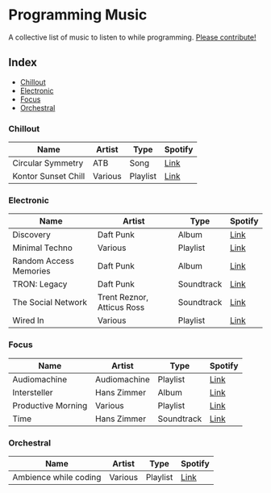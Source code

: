 # Programming Music

A collective list of music to listen to while programming. [Please contribute!](https://github.com/mariusschulz/programming-music/blob/master/CONTRIBUTING.md)

## Index

- [Chillout](#chillout)
- [Electronic](#electronic)
- [Focus](#focus)
- [Orchestral](#orchestral)

### Chillout

| Name | Artist | Type | Spotify |
|---|---|---|---|
| Circular Symmetry | ATB | Song | [Link](https://open.spotify.com/track/7CR0lIrkxYmHThUbqluw9J) |
| Kontor Sunset Chill | Various | Playlist | [Link](https://open.spotify.com/user/1124518175/playlist/3D3jROkbtVUzRdWwH7Khnw) |

### Electronic

| Name | Artist | Type | Spotify |
|---|---|---|---|
| Discovery | Daft Punk | Album | [Link](https://open.spotify.com/album/2noRn2Aes5aoNVsU6iWThc) |
| Minimal Techno | Various | Playlist | [Link](https://open.spotify.com/user/alekzanther/playlist/0B3WoheGNqol1B69LM9Y8n) |
| Random Access Memories | Daft Punk | Album | [Link](https://open.spotify.com/album/4m2880jivSbbyEGAKfITCa) |
| TRON: Legacy | Daft Punk | Soundtrack | [Link](https://open.spotify.com/album/40EZGFRJY2R43IPiOnFelG) |
| The Social Network | Trent Reznor, Atticus Ross | Soundtrack | [Link](https://open.spotify.com/album/1ijkFiMeHopKkHyvQCWxUa) |
| Wired In | Various | Playlist | [Link](https://open.spotify.com/user/tomzorzhu/playlist/6FBP8geEcJX2lYnsVxfvYl) |

### Focus

| Name | Artist | Type | Spotify |
|---|---|---|---|
| Audiomachine | Audiomachine | Playlist | [Link](https://open.spotify.com/artist/5F4ObszoeVebqtc0B3XqJa) |
| Intersteller | Hans Zimmer | Album | [Link](https://open.spotify.com/album/5OVGwMCexoHavOar6v4al5)
| Productive Morning | Various | Playlist | [Link](https://open.spotify.com/user/spotify/playlist/37i9dQZF1DX6T5dWVv97mp) |
| Time | Hans Zimmer | Soundtrack | [Link](https://open.spotify.com/track/6ZFbXIJkuI1dVNWvzJzown) |

### Orchestral

| Name | Artist | Type | Spotify |
|---|---|---|---|
| Ambience while coding | Various | Playlist | [Link](https://open.spotify.com/user/resalire/playlist/3Z8uzEtTyX2qmpXX4ZXV7p) |
